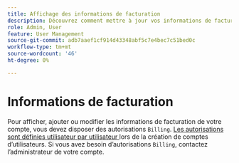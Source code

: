```yaml
---
title: Affichage des informations de facturation
description: Découvrez comment mettre à jour vos informations de facturation.
role: Admin, User
feature: User Management
source-git-commit: adb7aaef1cf914d43348abf5c7e4bec7c51bed0c
workflow-type: tm+mt
source-wordcount: '46'
ht-degree: 0%

---
```


# Informations de facturation

Pour afficher, ajouter ou modifier les informations de facturation de votre compte, vous devez disposer des autorisations `Billing`. [Les autorisations sont définies utilisateur par utilisateur ](../../administrator/user-management/user-management.md) lors de la création de comptes d’utilisateurs. Si vous avez besoin d’autorisations `Billing`, contactez l’administrateur de votre compte.
